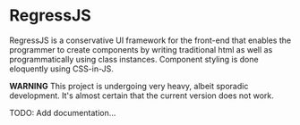 # RegressJS
RegressJS is a conservative UI framework for the front-end that enables the programmer to create components by writing traditional html as well as programmatically using class instances.
Component styling is done eloquently using CSS-in-JS.

**WARNING** This project is undergoing very heavy, albeit sporadic development. It's almost certain that the current version does not work.


TODO: Add documentation...
